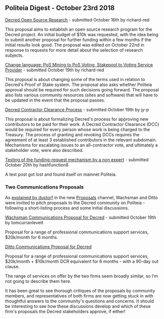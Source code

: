 ## Politeia Digest - October 23rd 2018

[Decred Open Source Research](https://proposals.decred.org/proposals/c68bb790ba0843980bb9695de4628995e75e0d1f36c992951db49eca7b3b4bcd) - submitted October 16th by richard-red

This proposal aims to establish an open source research program for the Decred project. An initial budget of $10k was requested, with the idea being to submit another proposal for further funding within a few months if the initial results look good. The proposal was edited on October 22nd in response to requests for more detail about the selection of research subjects.



[Change language: PoS Mining to PoS Voting, Stakepool to Voting Service Provider](https://proposals.decred.org/proposals/522652954ea7998f3fca95b9c4ca8907820eb785877dcf7fba92307131818c75) - submitted October 19th by richard-red

This proposal is about changing some of the terms used in relation to Decred's Proof of Stake system. The proposal also asks whether Politeia approval should be required for such decisions going forward. The proposal also lists various community resources (sites and software) that will have to be updated in the event that the proposal passes.



[Decred Contractor Clearance Process](https://proposals.decred.org/proposals/fa38a3593d9a3f6cb2478a24c25114f5097c572f6dadf24c78bb521ed10992a4) - submitted October 19th by jy-p

This proposal is about formalizing Decred's process for approving new contributors to be paid for their work. A Decred Contractor Clearance (DCC) would be required for every person whose work is being charged to the Treasury. The process of granting and revoking DCCs requires the agreement of at least 3 established contributors in the relevant subdomain. Mechanisms for escalating issues to an all-contractor vote, and ultimately a stakeholder vote, were also described.



[Testing of the funding-request mechanism by a non expert](https://proposals.decred.org/proposals/3575a65bbc3616c939acf6edf801e1168485dc864efef910034268f695351b5d) - submitted October 20th by hashfunction8

A test post got lost and found itself on mainnet Politeia.



### Two Communications Proposals

As [explained by dustorf](https://matrix.to/#/!MIGqWXfLFBwhipPKYL:decred.org/$154023798936000RPDxl:decred.org) in the new [Proposals](https://matrix.to/#/!MIGqWXfLFBwhipPKYL:decred.org) channel, Wachsman and Ditto were invited to pitch proposals to the Decred community on Politeia - following a short-listing process and some initial discussions.

[Wachsman Communications Proposal for Decred](https://proposals.decred.org/proposals/bc8776180b5ea8f5d19e7d08e9fcc35f0d1e3d16974963e3e5ded65139e7b092) - submitted October 19th by tomcurranlevett

Proposal for a range of professional communications support services, $20k/month for 6 months.

[Ditto Communications Proposal for Decred](https://proposals.decred.org/proposals/27f87171d98b7923a1bd2bee6affed929fa2d2a6e178b5c80a9971a92a5c7f50)

Proposal for a range of professional communications support services, $20k/month + $10k/month DCR equivalent for 6 months - with a 90-day out clause.

The range of services on offer by the two firms seem broadly similar, so I'm not going to describe them here.

It has been great to see thorough critiques of the proposals by community members, and representatives of both firms are now getting stuck in with thoughtful answers to the community's questions and concerns.    It should be interesting to see how these discussions develop and which of these firm's proposals the Decred stakeholders approve, if either!
